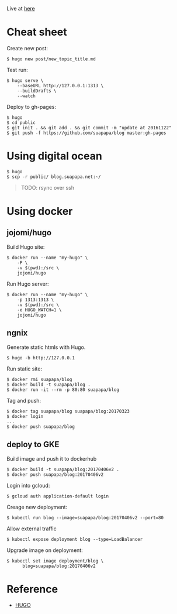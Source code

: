 Live at [here](http://suapapa.github.io/blog/)

# Cheat sheet

Create new post:

    $ hugo new post/new_topic_title.md

Test run:

    $ hugo serve \
        --baseURL http://127.0.0.1:1313 \
        --buildDrafts \
        --watch

Deploy to gh-pages:

    $ hugo
    $ cd public
    $ git init . && git add . && git commit -m "update at 20161122"
    $ git push -f https://github.com/suapapa/blog master:gh-pages

# Using digital ocean

    $ hugo 
    $ scp -r public/ blog.suapapa.net:~/

> TODO: rsync over ssh


# Using docker

## jojomi/hugo

Build Hugo site:

    $ docker run --name "my-hugo" \
        -P \
        -v $(pwd):/src \
        jojomi/hugo

Run Hugo server:

    $ docker run --name "my-hugo" \
        -p 1313:1313 \
        -v $(pwd):/src \
        -e HUGO_WATCH=1 \
        jojomi/hugo

## ngnix

Generate static htmls with Hugo.

    $ hugo -b http://127.0.0.1

Run static site:

    $ docker rmi suapapa/blog
    $ docker build -t suapapa/blog .
    $ docker run -it --rm -p 80:80 suapapa/blog

Tag and push:

    $ docker tag suapapa/blog suapapa/blog:20170323
    $ docker login
    ...
    $ docker push suapapa/blog

## deploy to GKE

Build image and push it to dockerhub

    $ docker build -t suapapa/blog:20170406v2 .
    $ docker push suapapa/blog:20170406v2

Login into gcloud:

    $ gcloud auth application-default login

Creage new deployment:

    $ kubectl run blog --image=suapapa/blog:20170406v2 --port=80

Allow external traffic

    $ kubectl expose deployment blog --type=LoadBalancer

Upgrade image on deployment:

    $ kubectl set image deployment/blog \
          blog=suapapa/blog:20170406v2

# Reference

* [HUGO](https://gohugo.io/)
